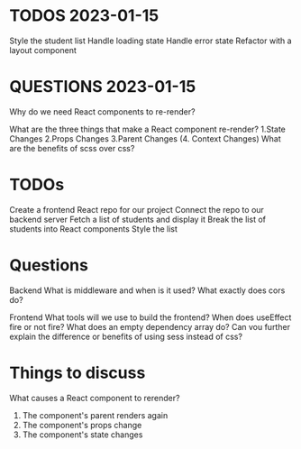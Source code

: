 # TODOS 2023-01-15
Style the student list
Handle loading state
Handle error state
Refactor with a layout component

# QUESTIONS 2023-01-15
Why do we need React components to re-render?
 
What are the three things that make a React component re-render?
1.State Changes
2.Props Changes
3.Parent Changes
(4. Context Changes)
What are the benefits of scss over css?


# TODOs
Create a frontend React repo for our project
Connect the repo to our backend server
Fetch a list of students and display it
Break the list of students into React components
Style the list


# Questions
Backend
What is middleware and when is it used?
What exactly does cors do?

Frontend
What tools will we use to build the frontend?
When does useEffect fire or not fire? What does an empty dependency array do?
Can vou further explain the difference or benefits of using sess instead of css?


# Things to discuss
What causes a React component to rerender?
1. The component's parent renders again
2. The component's props change
3. The component's state changes
